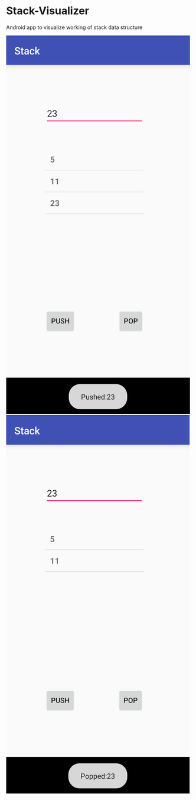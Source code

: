 # Stack-Visualizer
Android app to visualize working of stack data structure

![Push](https://github.com/TauseefMalik/Stack-Visualizer/blob/main/push.jpg)
![Pop](https://github.com/TauseefMalik/Stack-Visualizer/blob/main/pop.jpg)
